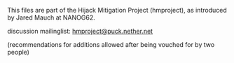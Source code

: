 This files are part of the Hijack Mitigation Project (hmproject), as introduced
by Jared Mauch at NANOG62.

discussion mailinglist: hmproject@puck.nether.net 

(recommendations for additions allowed after being vouched for by two people)
